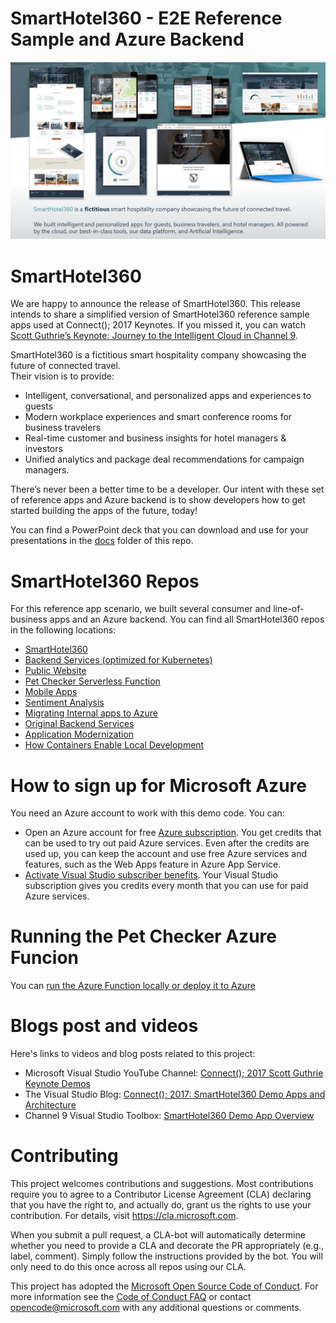 
# SmartHotel360 - E2E Reference Sample and Azure Backend

<p align="center">
<img src="docs/SmartHotel360_ReferenceApps.png "/>
</p>

# SmartHotel360
We are happy to announce the release of SmartHotel360. This release intends to share a simplified version of SmartHotel360 reference sample apps used at Connect(); 2017 Keynotes. If you missed it, you can watch <a href="https://channel9.msdn.com/Events/Connect/2017/K100">Scott Guthrie’s Keynote: Journey to the Intelligent Cloud in Channel 9</a>.

SmartHotel360 is a fictitious smart hospitality company showcasing the future of connected travel.  
Their vision is to provide:
- Intelligent, conversational, and personalized apps and experiences to guests 
- Modern workplace experiences and smart conference rooms for business travelers
- Real-time customer and business insights for hotel managers & investors
- Unified analytics and package deal recommendations for campaign managers.

There’s never been a better time to be a developer. Our intent with these set of reference apps and Azure backend is to show developers how to get started building the apps of the future, today!

You can find a PowerPoint deck that you can download and use for your presentations in the <a href="https://github.com/Microsoft/SmartHotel360/tree/master/docs">docs</a> folder of this repo.

# SmartHotel360 Repos

For this reference app scenario, we built several consumer and line-of-business apps and an Azure backend. You can find all SmartHotel360 repos in the following locations:

* [SmartHotel360 ](https://github.com/Microsoft/SmartHotel360)
* [Backend Services (optimized for Kubernetes)](https://github.com/Microsoft/SmartHotel360-AKS-DevSpaces-Demo)
* [Public Website](https://github.com/Microsoft/SmartHotel360-public-web)
* [Pet Checker Serverless Function](https://github.com/Microsoft/SmartHotel360-PetCheckerFunction)
* [Mobile Apps](https://github.com/Microsoft/SmartHotel360-mobile-desktop-apps)
* [Sentiment Analysis](https://github.com/Microsoft/SmartHotel360-Sentiment-Analysis-App)
* [Migrating Internal apps to Azure](https://github.com/Microsoft/SmartHotel360-internal-booking-apps)
* [Original Backend Services](https://github.com/Microsoft/SmartHotel360-Azure-backend)
* [Application Modernization](https://github.com/Microsoft/SmartHotel360-AppModernization)
* [How Containers Enable Local Development](https://github.com/microsoft/SmartHotel360-ContainersForLocalDev)

# How to sign up for Microsoft Azure

You need an Azure account to work with this demo code. You can:

- Open an Azure account for free [Azure subscription](https://azure.com). You get credits that can be used to try out paid Azure services. Even after the credits are used up, you can keep the account and use free Azure services and features, such as the Web Apps feature in Azure App Service.
- [Activate Visual Studio subscriber benefits](https://azure.microsoft.com/en-us/pricing/member-offers/credit-for-visual-studio-subscribers/). Your Visual Studio subscription gives you credits every month that you can use for paid Azure services.

# Running the Pet Checker Azure Funcion

You can [run the Azure Function locally or deploy it to Azure](./docs/run-af.md)

# Blogs post and videos

Here's links to videos and blog posts related to this project:

- Microsoft Visual Studio YouTube Channel: [Connect(); 2017 Scott Guthrie Keynote Demos](https://www.youtube.com/playlist?list=PLReL099Y5nRfBAR43pZrcTTJ3LTa9hdsV)
- The Visual Studio Blog: [Connect(); 2017: SmartHotel360 Demo Apps and Architecture](https://blogs.msdn.microsoft.com/visualstudio/2017/12/13/connect-2017-smarthotel360-demo-apps-and-architecture/)
- Channel 9 Visual Studio Toolbox: [SmartHotel360 Demo App Overview](https://channel9.msdn.com/Shows/Visual-Studio-Toolbox/SmartHotel360-Demo-App-Overview)

# Contributing

This project welcomes contributions and suggestions.  Most contributions require you to agree to a
Contributor License Agreement (CLA) declaring that you have the right to, and actually do, grant us
the rights to use your contribution. For details, visit https://cla.microsoft.com.

When you submit a pull request, a CLA-bot will automatically determine whether you need to provide
a CLA and decorate the PR appropriately (e.g., label, comment). Simply follow the instructions
provided by the bot. You will only need to do this once across all repos using our CLA.

This project has adopted the [Microsoft Open Source Code of Conduct](https://opensource.microsoft.com/codeofconduct/).
For more information see the [Code of Conduct FAQ](https://opensource.microsoft.com/codeofconduct/faq/) or
contact [opencode@microsoft.com](mailto:opencode@microsoft.com) with any additional questions or comments.
